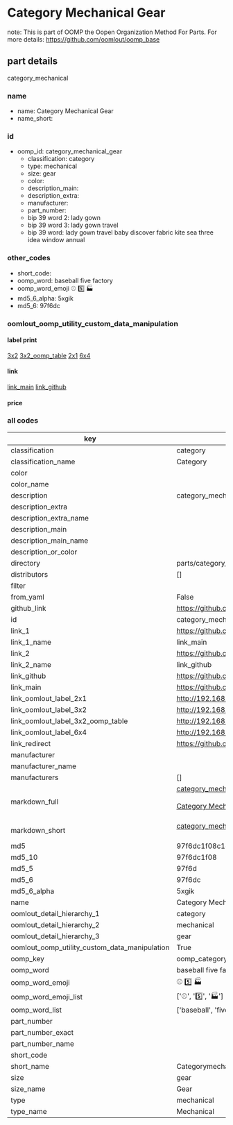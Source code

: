 # Category Mechanical Gear  

note: This is part of OOMP the Oopen Organization Method For Parts. For more details: https://github.com/oomlout/oomp_base

##  part details
  



category_mechanical



### name
* name: Category Mechanical Gear
* name_short: 
### id
* oomp_id: category_mechanical_gear
  * classification: category
  * type: mechanical
  * size: gear
  * color: 
  * description_main: 
  * description_extra: 
  * manufacturer: 
  * part_number: 
  * bip 39 word 2: lady gown
  * bip 39 word 3: lady gown travel
  * bip 39 word: lady gown travel baby discover fabric kite sea three idea window annual

### other_codes
* short_code: 
* oomp_word: baseball five factory
* oomp_word_emoji :baseball: :five: :factory:
* md5_6_alpha: 5xgik
* md5_6: 97f6dc






### oomlout_oomp_utility_custom_data_manipulation
#### label print
[3x2](http://192.168.1.245:1112/?label=oomp%205xgik)
[3x2_oomp_table](http://192.168.1.108:1112/?label=oomp%205xgik)
[2x1](http://192.168.1.242:1112/?label=oomp%205xgik)
[6x4](http://192.168.1.55:1112/?label=oomp%205xgik)    

#### link

[link_main](https://github.com/oomlout/oomlout_oomp_version_1_messy/tree/main/parts/category_mechanical_gear) [link_github](https://github.com/oomlout/oomlout_oomp_version_1_messy/tree/main/parts/category_mechanical_gear)                             

#### price







### all codes 
| key | value |  
| --- | --- |  
| classification | category |  
| classification_name | Category |  
| color |  |  
| color_name |  |  
| description | category_mechanical |  
| description_extra |  |  
| description_extra_name |  |  
| description_main |  |  
| description_main_name |  |  
| description_or_color |   |  
| directory | parts/category_mechanical_gear |  
| distributors | [] |  
| filter |  |  
| from_yaml | False |  
| github_link | https://github.com/oomlout/oomlout_oomp_part_src/tree/main/parts/category_mechanical_gear |  
| id | category_mechanical_gear |  
| link_1 | https://github.com/oomlout/oomlout_oomp_version_1_messy/tree/main/parts/category_mechanical_gear |  
| link_1_name | link_main |  
| link_2 | https://github.com/oomlout/oomlout_oomp_version_1_messy/tree/main/parts/category_mechanical_gear |  
| link_2_name | link_github |  
| link_github | https://github.com/oomlout/oomlout_oomp_version_1_messy/tree/main/parts/category_mechanical_gear |  
| link_main | https://github.com/oomlout/oomlout_oomp_version_1_messy/tree/main/parts/category_mechanical_gear |  
| link_oomlout_label_2x1 | http://192.168.1.242:1112/?label=oomp%205xgik |  
| link_oomlout_label_3x2 | http://192.168.1.245:1112/?label=oomp%205xgik |  
| link_oomlout_label_3x2_oomp_table | http://192.168.1.108:1112/?label=oomp%205xgik |  
| link_oomlout_label_6x4 | http://192.168.1.55:1112/?label=oomp%205xgik |  
| link_redirect | https://github.com/oomlout/oomlout_oomp_version_1_messy/tree/main/parts/category_mechanical_gear |  
| manufacturer |  |  
| manufacturer_name |  |  
| manufacturers | [] |  
| markdown_full | [category_mechanical_gear](none)<br>[](none)<br>[Category Mechanical Gear](none)<br><br> |  
| markdown_short | [category_mechanical_gear](none)<br><br> |  
| md5 | 97f6dc1f08c1ef65459f7111cf194be4 |  
| md5_10 | 97f6dc1f08 |  
| md5_5 | 97f6d |  
| md5_6 | 97f6dc |  
| md5_6_alpha | 5xgik |  
| name | Category Mechanical Gear |  
| oomlout_detail_hierarchy_1 | category |  
| oomlout_detail_hierarchy_2 | mechanical |  
| oomlout_detail_hierarchy_3 | gear |  
| oomlout_oomp_utility_custom_data_manipulation | True |  
| oomp_key | oomp_category_mechanical_gear |  
| oomp_word | baseball five factory |  
| oomp_word_emoji | :baseball: :five: :factory: |  
| oomp_word_emoji_list | [':baseball:', ':five:', ':factory:'] |  
| oomp_word_list | ['baseball', 'five', 'factory'] |  
| part_number |  |  
| part_number_exact |  |  
| part_number_name |  |  
| short_code |  |  
| short_name | Categorymechanical |  
| size | gear |  
| size_name | Gear |  
| type | mechanical |  
| type_name | Mechanical |  

